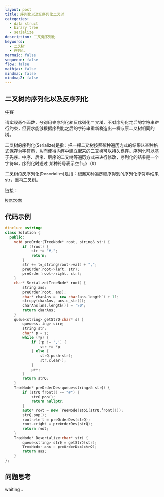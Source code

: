 ```yaml
---
layout: post
title: 序列化以及反序列化二叉树
categories:
  - data struct
  - binary tree 
  - serialize
description: 二叉树序列化
keywords: 
  - 二叉树
  - 序列化
mermaid: false
sequence: false
flow: false
mathjax: false
mindmap: false
mindmap2: false
---
```


##  二叉树的序列化以及反序列化

[牛客](https://www.nowcoder.com/practice/cf7e25aa97c04cc1a68c8f040e71fb84?tpId=13&tqId=23455&ru=%2Fpractice%2F445c44d982d04483b04a54f298796288&qru=%2Fta%2Fcoding-interviews%2Fquestion-ranking&sourceUrl=%2Fexam%2Foj%2Fta%3Fpage%3D1%26tpId%3D13%26type%3D13)

请实现两个函数，分别用来序列化和反序列化二叉树，不对序列化之后的字符串进行约束，但要求能够根据序列化之后的字符串重新构造出一棵与原二叉树相同的树。

二叉树的序列化(Serialize)是指：把一棵二叉树按照某种遍历方式的结果以某种格式保存为字符串，从而使得内存中建立起来的二叉树可以持久保存。序列化可以基于先序、中序、后序、层序的二叉树等遍历方式来进行修改，序列化的结果是一个字符串，序列化时通过 某种符号表示空节点（#）  
  
二叉树的反序列化(Deserialize)是指：根据某种遍历顺序得到的序列化字符串结果str，重构二叉树。


链接：

[leetcode](https://leetcode.cn/problems/h54YBf/solutions/1038204/xu-lie-hua-yu-fan-xu-lie-hua-er-cha-shu-dh5vl/)

## 代码示例

```cpp
#include <string>
class Solution {
  public:
    void preOrder(TreeNode* root, string& str) {
        if (!root) {
            str += "#,";
            return;
        }
        str += to_string(root->val) + ",";
        preOrder(root->left, str);
        preOrder(root->right, str);
    }
    char* Serialize(TreeNode* root) {
        string ans;
        preOrder(root, ans);
        char* charAns =  new char[ans.length() + 1];
        strcpy(charAns, ans.c_str());
        charAns[ans.length()] = '\0';
        return charAns;
    }
    queue<string> getStrQ(char* s) {
        queue<string> strQ;
        string str;
        char* p = s;
        while (*p) {
            if (*p != ',') {
                str += *p;
            } else {
                strQ.push(str);
                str.clear();
            }
            p++;
        }
        return strQ;
    }
    TreeNode* preOrderDes(queue<string>& strQ) {
        if (strQ.front() == "#") {
            strQ.pop();
            return nullptr;
        }
        auto* root = new TreeNode(stoi(strQ.front()));
        strQ.pop();
        root->left = preOrderDes(strQ);
        root->right = preOrderDes(strQ);
        return root;
    }
    TreeNode* Deserialize(char* str) {
        queue<string> strQ = getStrQ(str);
        TreeNode* ans = preOrderDes(strQ);
        return ans;
    }
};
```

## 问题思考

waiting...
